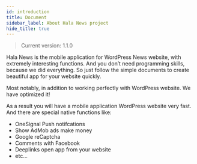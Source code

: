 ```yaml
---
id: introduction
title: Document
sidebar_label: About Hala News project
hide_title: true
---
```


> Current version: 1.1.0

Hala News is the mobile application for WordPress News website, with extremely interesting functions. And you don’t need programming skills, because we did everything. So just follow the simple documents to create beautiful app for your website quickly.

Most notably, in addition to working perfectly with WordPress website. We have optimized it!

As a result you will have a mobile application WordPress website very fast. And there are special native functions like:
* OneSignal Push notifcations
* Show AdMob ads make money
* Google reCaptcha
* Comments with Facebook
* Deeplinks open app from your website
* etc...